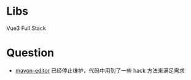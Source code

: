 # Libs
Vue3 Full Stack

# Question
- [mavon-editor](https://github.com/hinesboy/mavonEditor) 已经停止维护，代码中用到了一些 hack 方法来满足需求